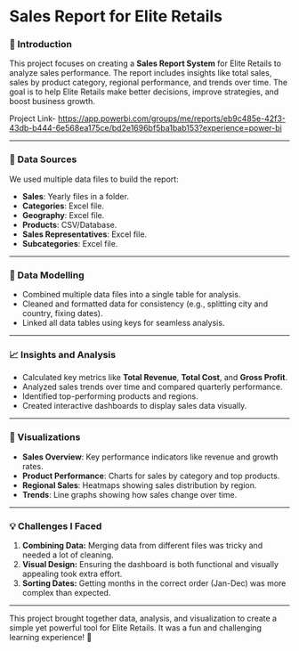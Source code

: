 # Sales Report for Elite Retails  

### **🌟 Introduction**  
This project focuses on creating a **Sales Report System** for Elite Retails to analyze sales performance. The report includes insights like total sales, sales by product category, regional performance, and trends over time. The goal is to help Elite Retails make better decisions, improve strategies, and boost business growth.  

Project Link-
https://app.powerbi.com/groups/me/reports/eb9c485e-42f3-43db-b444-6e568ea175ce/bd2e1696bf5ba1bab153?experience=power-bi

---

### **📂 Data Sources**  
We used multiple data files to build the report:  
- **Sales**: Yearly files in a folder.  
- **Categories**: Excel file.  
- **Geography**: Excel file.  
- **Products**: CSV/Database.  
- **Sales Representatives**: Excel file.  
- **Subcategories**: Excel file.  

---

### **🔗 Data Modelling**  
- Combined multiple data files into a single table for analysis.  
- Cleaned and formatted data for consistency (e.g., splitting city and country, fixing dates).  
- Linked all data tables using keys for seamless analysis.  

---

### **📈 Insights and Analysis**  
- Calculated key metrics like **Total Revenue**, **Total Cost**, and **Gross Profit**.  
- Analyzed sales trends over time and compared quarterly performance.  
- Identified top-performing products and regions.  
- Created interactive dashboards to display sales data visually.  

---

### **🎨 Visualizations**  
- **Sales Overview**: Key performance indicators like revenue and growth rates.  
- **Product Performance**: Charts for sales by category and top products.  
- **Regional Sales**: Heatmaps showing sales distribution by region.  
- **Trends**: Line graphs showing how sales change over time.  

---

### **💡 Challenges I Faced**  
1. **Combining Data:** Merging data from different files was tricky and needed a lot of cleaning.  
2. **Visual Design:** Ensuring the dashboard is both functional and visually appealing took extra effort.  
3. **Sorting Dates:** Getting months in the correct order (Jan-Dec) was more complex than expected.  

---

This project brought together data, analysis, and visualization to create a simple yet powerful tool for Elite Retails. It was a fun and challenging learning experience! 🚀 
